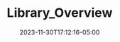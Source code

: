 ---
weight: 220
title: "Library_Overview"
description: ""
icon: "dynamic_form"
date: "2023-11-30T17:12:16-05:00"
lastmod: "2023-11-30T17:12:16-05:00"
draft: false
toc: true
---